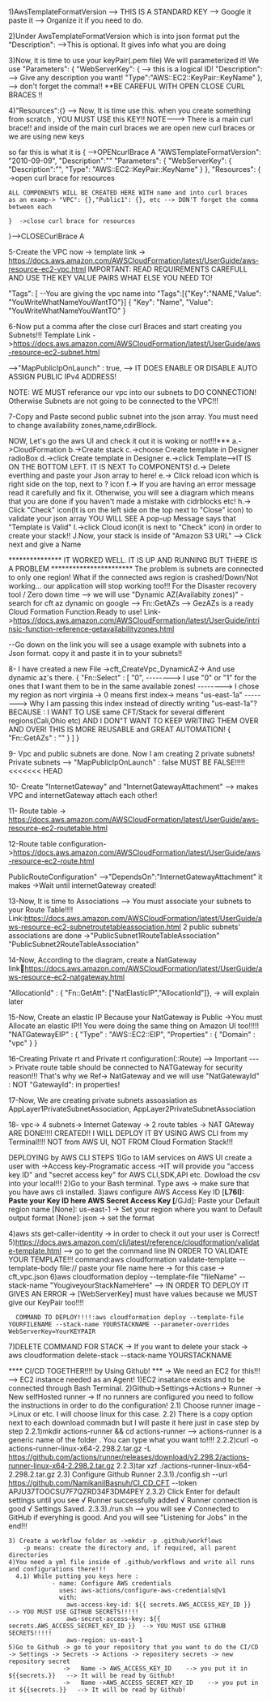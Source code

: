 1)AwsTemplateFormatVersion --> THIS IS A STANDARD KEY --> Google it paste it --> Organize it if you need to do.

2)Under AwsTemplateFormatVersion which is into json format put the "Description": -->This is optional. It gives info what you are doing

3)Now, it is time to use your keyPair(.pem file) We will parameterized it! We use "Parameters": { "WebServerKey": { --> this is a logical ID! "Description": --> Give any description you want! "Type":"AWS::EC2::KeyPair::KeyName" }, --> don't forget the comma!! **BE CAREFUL WITH OPEN CLOSE CURL BRACES !!

4)"Resources":{} --> Now, It is time use this. when you create something from scratch , YOU MUST USE this KEY!! NOTE---> There is a main curl brace!! and inside of the main curl braces we are open new curl braces or we are using new keys

so far this is what it is { -->OPENcurlBrace A "AWSTemplateFormatVersion": "2010-09-09", "Description":"" "Parameters": { "WebServerKey": { "Description":"", "Type": "AWS::EC2::KeyPair::KeyName" } }, "Resources": { ->open curl brace for resources

    ALL COMPONENTS WILL BE CREATED HERE WITH name and into curl braces 
    as an examp-> "VPC": {},"Public1": {}, etc --> DON'T forget the comma between each 
    
    }  ->close curl brace for resources
}-->CLOSECurlBrace A

5-Create the VPC now -> template link -> https://docs.aws.amazon.com/AWSCloudFormation/latest/UserGuide/aws-resource-ec2-vpc.html
IMPORTANT: READ REQUIREMENTS CAREFULL AND USE THE KEY VALUE PAIRS WHAT ELSE YOU NEED TO!

"Tags": [
--You are giving the vpc name into "Tags":[{"Key":"NAME,"Value": "YouWriteWhatNameYouWantTO"}] { "Key": "Name", "Value": "YouWriteWhatNameYouWantTO" }

6-Now put a comma after the close curl Braces and start creating you Subnets!!!
Template Link ->https://docs.aws.amazon.com/AWSCloudFormation/latest/UserGuide/aws-resource-ec2-subnet.html

-->"MapPublicIpOnLaunch" : true, --> IT DOES ENABLE OR DISABLE AUTO ASSIGN PUBLIC IPv4 ADDRESS!

NOTE: WE MUST referance our vpc into our subnets to DO CONNECTION! Otherwise Subnets are not going to be connected to the VPC!!!

7-Copy and Paste second public subnet into the json array. You must need to change availability zones,name,cdirBlock.

NOW, Let's go the aws UI and check it out it is woking or not!!!*** a.->CloudFormation b.->Create stack c.->choose Create template in Designer radioBox d.->click Create template in Designer e.->click Template-->IT IS ON THE BOTTOM LEFT. IT IS NEXT To COMPONENTS! d.-> Delete everthing and paste your Json array to here! e.-> Click reload icon which is right side on the top, next to ? icon f.-> If you are having an error message read it carefully and fix it. Otherwise, you will see a diagram which means that you are done if you haven't made a mistake with cidrblocks etc! h.-> Click "Check" icon(It is on the left side on the top next to "Close" icon) to validate your json array YOU WILL SEE A pop-up Message says that "Template is Valid" I.->click Cloud icon(it is next to "Check" icon) in order to create your stack!! J.Now, your stack is inside of "Amazon S3 URL" --> Click next and give a Name

*************** IT WORKED WELL. IT IS UP AND RUNNING BUT THERE IS A PROBLEM *********************** The problem is subnets are connected to only one region! What if the connected aws region is crashed/Down/Not working... our application will stop working too!!! For the Disaster recovery tool / Zero down time --> we will use "Dynamic AZ(Availabity zones)" -search for cft az dynamic on google --> Fn::GetAZs --> GezAZs is a ready Cloud Formation Function.Ready to use! Link->https://docs.aws.amazon.com/AWSCloudFormation/latest/UserGuide/intrinsic-function-reference-getavailabilityzones.html

--Go down on the link you will see a usage example with subnets into a Json format. copy it and paste it in to your subnets!!

8- I have created a new File ->cft_CreateVpc_DynamicAZ-> And use dynamic az's there. { "Fn::Select" : [ "0", --------> I use "0" or "1" for the ones that I want them to be in the same available zones! --------> I chose my region as nort virginia -> 0 means first index-> means "us-east-1a" --------> Why I am passing this index instead of directly writing "us-east-1a"? BECAUSE : I WANT TO USE same CFT/Stack for several different regions(Cali,Ohio etc) AND I DON"T WANT TO KEEP WRITING THEM OVER AND OVER! THIS IS MORE REUSABLE and GREAT AUTOMATION! { "Fn::GetAZs" : "" } ] }

9- Vpc and public subnets are done. Now I am creating 2 private subnets!
Private subnets --> "MapPublicIpOnLaunch" : false MUST BE FALSE!!!!! <<<<<<< HEAD

10- Create "InternetGateway" and "InternetGatewayAttachment" --> makes VPC and internetGateway attach each other!

11- Route table -> https://docs.aws.amazon.com/AWSCloudFormation/latest/UserGuide/aws-resource-ec2-routetable.html

12-Route table configuration->https://docs.aws.amazon.com/AWSCloudFormation/latest/UserGuide/aws-resource-ec2-route.html

PublicRouteConfiguration" -->"DependsOn":"InternetGatewayAttachment" it makes ->Wait until internetGateway created!

13-Now, It is time to Associations --> You must associate your subnets to your Route Table!!!! Link:https://docs.aws.amazon.com/AWSCloudFormation/latest/UserGuide/aws-resource-ec2-subnetroutetableassociation.html 2 public subnets' associations are done ->"PublicSubnet1RouteTableAssociation" "PublicSubnet2RouteTableAssociation"

14-Now, According to the diagram, create a NatGateway link🔗https://docs.aws.amazon.com/AWSCloudFormation/latest/UserGuide/aws-resource-ec2-natgateway.html

"AllocationId" : { "Fn::GetAtt": ["NatElasticIP","AllocationId"]}, -> will explain later

15-Now, Create an elastic IP Because your NatGateway is Public ->You must Allocate an elastic IP!! You were doing the same thing on Amazon UI too!!!!!
"NATGatewayEIP" : { "Type" : "AWS::EC2::EIP", "Properties" : { "Domain" : "vpc" } }

16-Creating Private rt and Private rt configuration(::Route) --> Important ---> Private route table should be connected to NATGateway for security reason!!! That's why we Ref-> NatGateway and  we will use "NatGatewayId" : NOT "GatewayId": in properties!

17-Now, We are creating private subnets assoasiation  as AppLayer1PrivateSubnetAssociation, AppLayer2PrivateSubnetAssociation

18- vpc-> 4 subnets-> Internet Gateway -> 2 route tables -> NAT GAteway ARE DONE!!!! CREATED!!
   I WILL DEPLOY IT BY USING AWS CLI from my Terminal!!!! NOT from AWS UI, NOT FROM Cloud Formation Stack!!!

   DEPLOYING by AWS CLI STEPS
   1)Go to IAM services on AWS UI create a user with ->Access key-Programatic access ->IT will provide you "access key ID" and "secret access key" for AWS CLI,SDK,API etc. Dowload the csv into your local!!!
   2)Go to your Bash terminal. Type aws -> make sure that you have aws cli installed.
   3)aws configure
       AWS Access Key ID [****************L76I]: Paste your Key ID here
       AWS Secret Access Key [****************/GJd]: Paste your 
       Default region name [None]: us-east-1  -> Set your region where you want to
       Default output format [None]: json     -> set the format

   4)aws sts get-caller-identity -> in order to check it out your user is Correct!
   5)https://docs.aws.amazon.com/cli/latest/reference/cloudformation/validate-template.html  --> go to get the command line IN ORDER TO VALIDATE YOUR TEMPLATE!!! 
    command:aws cloudformation validate-template --template-body file:// paste your file name here -> for this case -> cft_vpc.json
   6)aws cloudformation deploy --template-file "fileName" --stack-name "YougiveyourStackNameHere"   --> IN ORDER TO DEPLOY 
      IT GIVES AN ERROR -> [WebServerKey] must have values because we MUST give our KeyPair too!!!!

      COMMAND TO DEPLOY!!!!:aws cloudformation deploy --template-file YOURFILENAME --stack-name YOURSTACKNAME --parameter-overrides WebServerKey=YourKEYPAIR
   7)DELETE COMMAND FOR STACK -> If you want to delete your stack -> aws cloudformation delete-stack --stack-name YOURSTACKNAME 

**** CI/CD TOGETHER!!!! by Using Github! *** -> We need an EC2 for this!!! --> EC2 instance needed as an Agent!
    1)EC2 insatance exists and to be connected through Bash Terminal. 
    2)Github->Settings->Actions-> Runner -> New selfHosted runner -> If no runners are configured you need to follow the instructions in order to do the configuration!
      2.1) Choose runner image ->Linux or etc. I will choose linux for this case.
      2.2) There is a copy option next to each download commadn but I will paste it here just in case step by step
          2.2.1)mkdir actions-runner && cd actions-runner                  --> actions-runner is a generic name of the folder . You can type what you want to!!!!
          2.2.2)curl -o actions-runner-linux-x64-2.298.2.tar.gz -L https://github.com/actions/runner/releases/download/v2.298.2/actions-runner-linux-x64-2.298.2.tar.gz
          2.2.3)tar xzf ./actions-runner-linux-x64-2.298.2.tar.gz
      2.3) Configure Github Runner
         2.3.1)./config.sh --url https://github.com/NamikanilBasnuh/CI_CD_CFT --token APJU37TOOCSU7F7QZRD34F3DM4PEY 
         2.3.2) Click Enter for default settings until you see
               √ Runner successfully added
               √ Runner connection is good
               √ Settings Saved.
         2.3.3)./run.sh   --> you will see √ Connected to GitHub if everyhing is good. And you will see "Listening for Jobs" in the end!!!

    3) Create a workflow folder as ->mkdir -p .github/workflows
        -p means: create the directory and, if required, all parent directories
    4)You need a yml file inside of .github/workflows and write all runs and configurations there!!!
      4.1) While putting you keys here :
                - name: Configure AWS credentials
                  uses: aws-actions/configure-aws-credentials@v1
                  with:
                    aws-access-key-id: ${{ secrets.AWS_ACCESS_KEY_ID }}             --> YOU MUST USE GITHUB SECRETS!!!!!
                    aws-secret-access-key: ${{ secrets.AWS_ACCESS_SECRET_KEY_ID }}  --> YOU MUST USE GITHUB SECRETS!!!!!
                    aws-region: us-east-1
    5)Go to Github -> go to your repository that you want to do the CI/CD -> Settings -> Secrets -> Actions -> repositery secrets -> new repository secret
                   ->   Name -> AWS_ACCESS_KEY_ID    --> you put it in ${{secrets.}}   --> It will be read by Github!
                   ->   Name ->AWS_ACCESS_SECRET_KEY_ID    --> you put in it ${{secrets.}}   --> It will be read by Github!